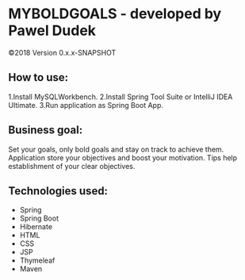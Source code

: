 # MYBOLDGOALS - developed by Pawel Dudek
©2018
Version 0.x.x-SNAPSHOT


## How to use:

1.Install MySQLWorkbench.
2.Install Spring Tool Suite or IntelliJ IDEA Ultimate.
3.Run application as Spring Boot App.


## Business goal:

Set your goals, only bold goals and stay on track to achieve them. Application store your objectives and boost your motivation. Tips help establishment of your clear objectives.


## Technologies used:

- Spring
- Spring Boot
- Hibernate
- HTML
- CSS
- JSP
- Thymeleaf
- Maven

